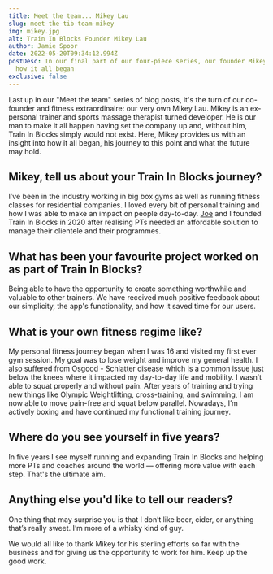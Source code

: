```yaml
---
title: Meet the team... Mikey Lau
slug: meet-the-tib-team-mikey
img: mikey.jpg
alt: Train In Blocks Founder Mikey Lau
author: Jamie Spoor
date: 2022-05-20T09:34:12.994Z
postDesc: In our final part of our four-piece series, our founder Mikey reveals
  how it all began
exclusive: false
---
```

Last up in our "Meet the team" series of blog posts, it's the turn of our co-founder and fitness extraordinaire: our very own Mikey Lau. Mikey is an ex-personal trainer and sports massage therapist turned developer. He is our man to make it all happen having set the company up and, without him, Train In Blocks simply would not exist. Here, Mikey provides us with an insight into how it all began, his journey to this point and what the future may hold.

## Mikey, tell us about your Train In Blocks journey?

I’ve been in the industry working in big box gyms as well as running fitness classes for residential companies. I loved every bit of personal training and how I was able to make an impact on people day-to-day. [Joe](https://traininblocks.com/blog/meet-the-tib-team-joe/) and I founded Train In Blocks in 2020 after realising PTs needed an affordable solution to manage their clientele and their programmes.

## What has been your favourite project worked on as part of Train In Blocks?

Being able to have the opportunity to create something worthwhile and valuable to other trainers. We have received much positive feedback about our simplicity, the app's functionality, and how it saved time for our users.

## What is your own fitness regime like?

My personal fitness journey began when I was 16 and visited my first ever gym session. My goal was to lose weight and improve my general health. I also suffered from Osgood - Schlatter disease which is a common issue just below the knees where it impacted my day-to-day life and mobility. I wasn’t able to squat properly and without pain. After years of training and trying new things like Olympic Weightlifting, cross-training, and swimming, I am now able to move pain-free and squat below parallel. Nowadays, I’m actively boxing and have continued my functional training journey.

## Where do you see yourself in five years?

In five years I see myself running and expanding Train In Blocks and helping more PTs and coaches around the world — offering more value with each step. That's the ultimate aim.

## Anything else you'd like to tell our readers?

One thing that may surprise you is that I don’t like beer, cider, or anything that’s really sweet. I’m more of a whisky kind of guy. 

We would all like to thank Mikey for his sterling efforts so far with the business and for giving us the opportunity to work for him. Keep up the good work.
